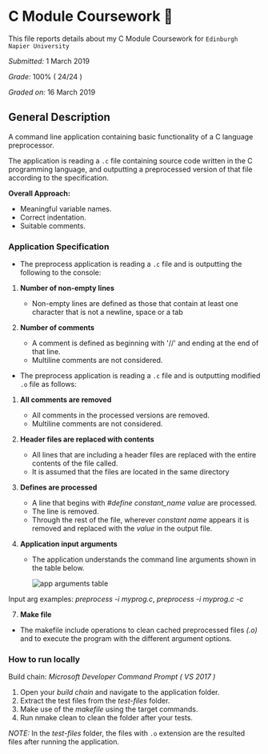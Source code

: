 # C Module Coursework :blue_book:
This file reports details about my C Module Coursework for `Edinburgh Napier University`

*Submitted:*  1 March 2019

*Grade:* 100% ( 24/24 )

*Graded on:* 16 March 2019


## General Description
A command line application containing basic functionality of a C language preprocessor. 

The application is reading a `.c` file containing source code written in the C programming language, and outputting a preprocessed version of that file according to the specification.

**Overall Approach:** 
- Meaningful variable names.
- Correct indentation.
- Suitable comments.

### Application Specification
 - The preprocess application is reading a `.c` file and is outputting the following to the console:

1. **Number of non-empty lines**
   - Non-empty lines are defined as those that contain at least one character that is not a newline,    space or a tab

2. **Number of comments**
   - A comment is defined as beginning with '//' and ending at the end of that line.
   - Multiline comments are not considered.
  
 - The preprocess application is reading a `.c` file and is outputting modified `.o` file as follows:

1. **All comments are removed**
   - All comments in the processed versions are removed. 
   - Multiline comments are not considered.
  
2. **Header files are replaced with contents**
   - All lines that are including a header files are replaced with the entire contents of the file called.
   - It is assumed that the files are located in the same directory
   
3. **Defines are processed**
   - A line that begins with *#define constant_name value* are processed.
   - The line is removed.
   - Through the rest of the file, wherever *constant name* appears it is removed and replaced with the *value* in the output file.
   
4. **Application input arguments**
   - The application understands the command line arguments shown in the table below.
  
        <img src="https://user-images.githubusercontent.com/45242072/63803780-4ed08100-c91e-11e9-844d-33febef29355.png" alt="app arguments table" >
          
Input arg examples: *preprocess -i myprog.c*, *preprocess -i myprog.c -c*

7. **Make file**
  - The makefile include operations to clean cached preprocessed files *(.o)* and to execute the program with the different argument options. 
  
### How to run locally
Build chain: *Microsoft Developer Command Prompt ( VS 2017 )*
1. Open your *build chain* and navigate to the application folder.
2. Extract the test files from the *test-files* folder.
2. Make use of the *makefile* using the target commands.
3. Run nmake clean to clean the folder after your tests.

*NOTE:* In the *test-files* folder, the files with `.o` extension are the resulted files after running the application.
